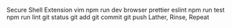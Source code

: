 Secure Shell Extension
vim
npm run dev
browser
prettier
eslint
npm run test
npm run lint
git status
git add
git commit
git push
Lather, Rinse, Repeat